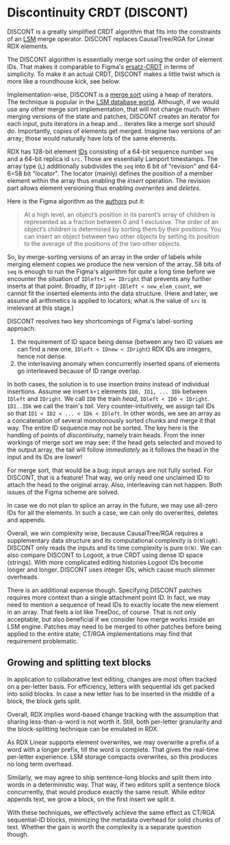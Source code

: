 #   Discontinuity CRDT (DISCONT)

DISCONT is a greatly simplified CRDT algorithm that
fits into the constraints of an [LSM][l] merge operator.
DISCONT replaces CausalTree/RGA for Linear RDX elements.

The DISCONT algorithm is essentially merge sort using the
order of element IDs. That makes it comparable to Figma's
[ersatz-CRDT][f] in terms of simplicity. To make it an actual
CRDT, DISCONT makes a little twist which is more 
like a roundhouse kick, see below.

Implementation-wise, DISCONT is a [merge sort][m] using a heap of 
iterators. The technique is popular in the [LSM database world][c].
Although, if we would use any other merge sort implementation,
that will not change much. 
When merging versions of the state and patches, DISCONT
creates an iterator for each input, puts iterators in a heap
and... iterates like a merge sort should do. Importantly,
copies of elements get merged. Imagine two versions of an array;
those would naturally have lots of the same elements.

RDX has 128-bit element [IDs][i] consisting of a 64-bit sequence
number `seq` and a 64-bit replica id `src`. Those are essentially 
Lamport timestamps. The array type (`L`) additionally subdivides the `seq`
into 6 bit of "revision" and 64-6=58 bit "locator". The locator
(mainly) defines the position of a member element within the 
array thus enabling the *insert* operation. The revision part 
allows element versioning thus enabling *overwrites* and *deletes*.

Here is the Figma algorithm as the [authors][f] put it:

> At a high level, an object’s position in its parent’s array 
> of children is represented as a fraction between 0 and 1 
> exclusive. The order of an object’s children is determined 
> by sorting them by their positions. You can insert an object 
> between two other objects by setting its position to the 
> average of the positions of the two other objects.

So, by merge-sorting versions of an array in the order of labels 
while merging element copies we produce the new version of the array.
58 bits of `seq` is enough to run the Figma's algorithm for quite 
a long time before we encounter the situation of `IDleft+1 == IDright`
that prevents any further inserts at that point. Broadly, if
`IDright-IDleft < new_elem_count`, we cannot fit the inserted
elements into the data structure. (Here and later, we assume all
arithmetics is applied to locators; what is the value of `src`
is irrelevant at this stage.)

DISCONT resolves two key shortcomings of Figma's label-sorting
approach: 

 1. the requirement of ID space being dense (between any two
    ID values we can find a new one, `IDleft < IDnew < IDright`)
    RDX IDs are integers, hence not dense.
 2. the interleaving anomaly when concurrently inserted spans
    of elements go interleaved because of ID range overlap.

In both cases, the solution is to use insertion *trains* instead
of individual insertions. Assume we insert `k+1` elements 
`ID0, ID1, ... IDk` between `IDleft` and `IDright`. We call
`ID0` the train *head*, `IDleft < ID0 < IDright`. 
`ID1..IDk` we call the train's *tail*.
Very counter-intuitively, we assign tail IDs so that
`ID1 < ID2 < ... < IDk < IDleft`. In other words, 
we see an array as a concatenation of several monotonously 
sorted chunks and merge it that way. The entire ID sequence
may not be sorted. The key here is the handling of points of 
*discontinuity*, namely train heads. From the inner workings of
merge sort we may see: if the head gets selected and moved to
the output array, the tail will follow *immediately* as it
follows the head in the input and its IDs are *lower*!

For merge sort, that would be a bug: input arrays are not
fully sorted. For DISCONT, that is a feature!
That way, we only need one unclaimed ID to attach the head
to the original array. Also, interleaving can not happen.
Both issues of the Figma scheme are solved.

In case we do not plan to splice an array in the future, we
may use all-zero IDs for all the elements. In such a case,
we can only do overwrites, deletes and appends.

Overall, we win complexity wise, because CausalTree/RGA requires a
supplementary data structure and its computational complexity
is `O(NlogN)`. DISCONT only reads the inputs and its time
complexity is pure `O(N)`.
We can also compare DISCONT to Logoot, a true CRDT using
dense ID space (strings). With more complicated editing histories
Logoot IDs become longer and longer. DISCONT uses integer IDs,
which cause much slimmer overheads.

There is an additional expense though. Specifying DISCONT
patches requires more context than a single attachment point ID.
In fact, we may need to mention a sequence of head IDs to 
exactly locate the new element in an array. That feels a lot
like TreeDoc, of course. That is not only acceptable, but
also beneficial if we consider how merge works inside an LSM
engine. Patches may need to be merged to other patches before
being applied to the entire state; CT/RGA implementations
may find that requirement problematic.

[f]: https://www.figma.com/blog/how-figmas-multiplayer-technology-works/
[l]: https://en.wikipedia.org/wiki/Log-structured_merge-tree
[m]: https://www.geeksforgeeks.org/dsa/merge-sort/
[i]: ./id.go
[c]: https://github.com/apache/cassandra/blob/trunk/src/java/org/apache/cassandra/utils/MergeIterator.java#L101C8-L101C9

##  Growing and splitting text blocks

In application to collaborative text editing, changes are 
most often tracked on a per-letter basis. For efficiency, 
letters with sequential ids get packed into solid blocks.
In case a new letter has to be inserted in the middle of 
a block, the block gets split.

Overall, RDX implies word-based change tracking with the
assumption that sharing less-than-a-word is not worth it.
Still, both per-letter granularity and the block-splitting 
technique can be emulated in RDX.

As RDX Linear supports element overwrites, we may overwrite
a prefix of a word with a longer prefix, till the word is
complete. That gives the real-time per-letter experience.
LSM storage compacts overwrites, so this produces no long
term overhead.

Similarly, we may agree to ship sentence-long blocks and
split them into words in a deterministic way. That way, if
two editors split a sentence block concurrently, that
would produce exactly the same result. While editor appends
text, we grow a block, on the first insert we split it.

With these techniques, we effectively achieve the same
effect as CT/RGA sequential-ID blocks, minimizing the
metadata overhead for solid chunks of text. Whether the
gain is worth the complexity is a separate question though.
